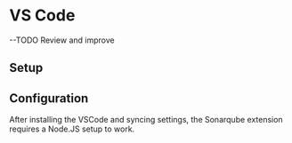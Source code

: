 # VS Code
--TODO Review and improve

## Setup

## Configuration

After installing the VSCode and syncing settings, the Sonarqube extension requires a Node.JS setup to work.